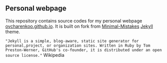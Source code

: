 ## Personal webpage

This repository contains source codes for my personal webpage [ovcharenkoo.github.io](https://ovcharenkoo.github.io/). It is built on fork from [Minimal-Mistakes](https://github.com/mmistakes/minimal-mistakes) [Jekyll](https://jekyllrb.com/) theme. 

`"Jekyll is a simple, blog-aware, static site generator for personal,project, or organization sites. Written in Ruby by Tom Preston-Werner, GitHub's co-founder, it is distributed under an open source license."` Wikipedia